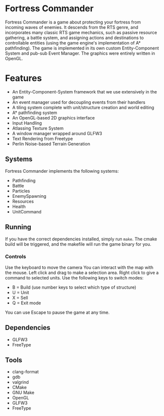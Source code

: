# Fortress Commander
Fortress Commander is a game about protecting your fortress from incoming waves of enemies. It descends from the RTS genre, and incorporates many classic RTS game mechanics, such as passive resource gathering, a battle system, and assigning actions and destinations to controllable entities (using the game engine's implementation of A\* pathfinding). The game is implemented in its own custom Entity-Component System and pub-sub Event Manager. The graphics were entirely written in OpenGL.

# Features
- An Entity-Component-System framework that we use extensively in the game
- An event manager used for decoupling events from their handlers
- A tiling system complete with unit/structure creation and world editing
- A\* pathfinding system
- An OpenGL-based 2D graphics interface
- Input Handling
- Atlassing Texture System
- A window manager wrapped around GLFW3
- Text Rendering from Freetype
- Perlin Noise-based Terrain Generation

## Systems
Fortress Commander implements the following systems:
- Pathfinding
- Battle
- Particles
- EnemySpawning
- Resources
- Health
- UnitCommand

## Running
If you have the correct dependencies installed, simply run `make`. The cmake build will be triggered, and the makefile will run the game binary for you.

### Controls
Use the keyboard to move the camera
You can interact with the map with the mouse. Left click and drag to make a selection area. Right click to give a command to selected units. Use the following keys to switch modes:
- B = Build (use number keys to select which type of structure)
- U = Unit
- X = Sell
- Q = Exit mode

You can use Escape to pause the game at any time.

## Dependencies
- GLFW3
- FreeType

## Tools
- clang-format
- gdb
- valgrind
- CMake
- GNU Make
- OpenGL
- GLFW3
- FreeType
